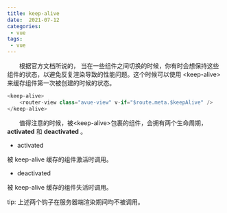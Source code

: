 ```yaml
---
title: keep-alive
date:  2021-07-12
categories:
 - vue
tags:   
 - vue
---
```


&emsp;&emsp;根据官方文档所说的， 当在一些组件之间切换的时候，你有时会想保持这些组件的状态，以避免反复渲染导致的性能问题。这个时候可以使用 &#60;keep-alive&#62; 来缓存组件第一次被创建的时候的状态。

```javascript
<keep-alive>
    <router-view class="avue-view" v-if="$route.meta.$keepAlive" /> 
</keep-alive>
```

&emsp;&emsp;值得注意的时候，被&#60;keep-alive&#62;包裹的组件，会拥有两个生命周期，**activated**  和 **deactivated** 。

- activated

被 keep-alive 缓存的组件激活时调用。

- deactivated

被 keep-alive 缓存的组件失活时调用。

tip: 上述两个钩子在服务器端渲染期间均不被调用。